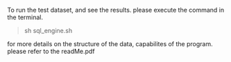 To run the test dataset, and see the results. please execute the command in the terminal.
> sh sql_engine.sh

for more details on the structure of the data, capabilites of the program. please refer to the readMe.pdf

